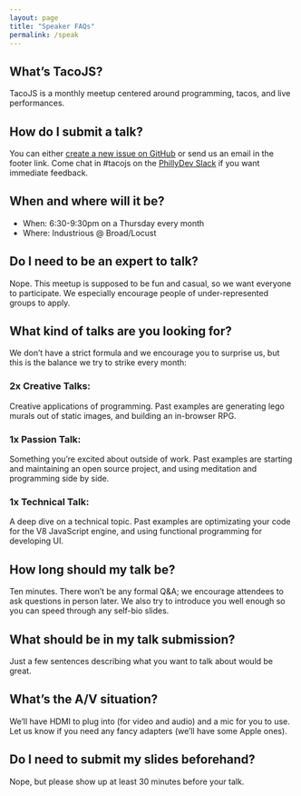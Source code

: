 ```yaml
---
layout: page
title: "Speaker FAQs"
permalink: /speak
---
```


## What’s TacoJS?
TacoJS is a monthly meetup centered around programming, tacos, and live performances.

## How do I submit a talk?
You can either [create a new issue on GitHub](https://github.com/TacoJS/talks/issues) or send us an email in the footer link. Come chat in #tacojs on the [PhillyDev Slack](http://phillydev.org/) if you want immediate feedback.

## When and where will it be?
- When: 6:30-9:30pm on a Thursday every month
- Where: Industrious @ Broad/Locust

## Do I need to be an expert to talk?
Nope. This meetup is supposed to be fun and casual, so we want everyone to participate. We especially encourage people of under-represented groups to apply.

## What kind of talks are you looking for?
We don’t have a strict formula and we encourage you to surprise us, but this is the balance we try to strike every month:

### 2x Creative Talks:
Creative applications of programming. Past examples are generating lego murals out of static images, and building an in-browser RPG.

### 1x Passion Talk:
Something you’re excited about outside of work. Past examples are starting and maintaining an open source project, and using meditation and programming side by side.

### 1x Technical Talk:
A deep dive on a technical topic. Past examples are optimizating your code for the V8 JavaScript engine, and using functional programming for developing UI.

## How long should my talk be?
Ten minutes. There won’t be any formal Q&A; we encourage attendees to ask questions in person later. We also try to introduce you well enough so you can speed through any self-bio slides.

## What should be in my talk submission?
Just a few sentences describing what you want to talk about would be great.

## What’s the A/V situation?
We’ll have HDMI to plug into (for video and audio) and a mic for you to use. Let us know if you need any fancy adapters (we’ll have some Apple ones).

## Do I need to submit my slides beforehand?
Nope, but please show up at least 30 minutes before your talk.
